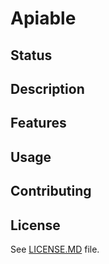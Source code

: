 # Apiable #

## Status ##
## Description ##
## Features ##
## Usage ##
## Contributing ##

## License ##
See [LICENSE.MD](/LICENSE.md) file.
